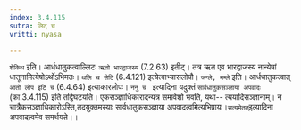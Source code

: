 ```yaml
---
index: 3.4.115
sutra: लिट् च
vritti: nyasa

---
```

`शेकिथ` इति। आर्धधातुकत्वाल्लिटः `ऋतो भारद्वाजस्य` (7.2.63) इतीट्। तत्र ऋत एव भारद्वाजस्य नान्येषां धातूनामित्येषोऽर्थोऽभिमतः। `थलि च सेटि` (6.4.121) इत्येत्वाभ्यासलोपौ। `जग्ले, मम्ले` इति। आर्धधातुकत्वात् `आतो लोप इटि च` (6.4.64) इत्याकारलोपः।
`ननु च ` इत्यादिना यदुक्तं `सार्वधातुकसञ्ज्ञाया अपवादः` (का.3.4.115) इति तद्विघटयति। एकसञ्ज्ञाधिकारादन्यत्र समावेशो भवति, यथा-- त्ययादिसञ्ज्ञानाम्। न चात्रैकसञ्ज्ञाधिकारोऽस्ति,तदयुक्तमस्याः सार्वधातुकसञ्ज्ञाया अपवादत्वमित्यभिप्रायः।`सत्यमेतत्`इत्यादिना अपवादत्वमेव समर्थयते।।